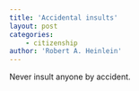 ```yaml
---
title: 'Accidental insults'
layout: post
categories:
    - citizenship
author: 'Robert A. Heinlein'
---
```


Never insult anyone by accident.